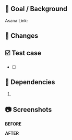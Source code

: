 <!-- Please fill out each section. This template exists to guide you, not to be rigidly followed. Feel free to add/remove sections as needed. -->

## 🎯 Goal / Background <!-- Required -->

<!-- 
This section links to the corresponding Asana task and provides a place to describe the goal of this PR.
If there isn't an Asana task, please describe the goal and any necessary background here.
-->

Asana Link: 

## 🔧 Changes  <!-- Optional -->
<!--
Please explain any specific changes or important design/implementation points.
Not required if the changes is simple or has been explained in Asana or the Changes tab.
-->

## ☑️ Test case <!-- Required -->

<!--
This section describes the tests performed by engineers.
Please clearly write the actions and expected values ​​for reproduction.
-->

- [ ] 

## 🚀 Dependencies <!-- Optional -->

<!-- 
This section is for specifying dependencies that need to be merged before this one. 
List out dependent PRs and mention if there is any specific order they need to be merged in.
-->

1. 

## 📷  Screenshots <!-- Optional -->

<!-- 
If applicable, add screenshots, videos, or command line results to help explain your change. 
Consider before/after images for UI changes.
-->

**BEFORE**

**AFTER**
